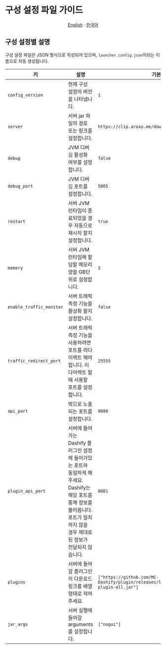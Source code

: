 # 구성 설정 파일 가이드

<p align="center"><a href="https://github.com/MC-Dashify/launcher/blob/main/.github/documents/CONFIG_GUIDE.md">English</a> · <a href="https://github.com/MC-Dashify/launcher/blob/main/.github/documents/CONFIG_GUIDE.ko_KR.md">한국어</a></p>

## 구성 설정별 설명

구성 설정 파일은 JSON 형식으로 작성되어 있으며, `launcher.config.json`이라는 이름으로 자동 생성됩니다.

<table>
<thead>
  <tr>
    <th>키</th>
    <th>설명</th>
    <th>기본값</th>
    <th>비고</th>
  </tr>
</thead>
<tbody>
  <tr>
    <td><code>config_version</code></td>
    <td>현재 구성 설정의 버전을 나타냅니다.</td>
    <td><code>1</code></td>
    <td><span style="color:#ff8888">구성 설정 버전을 임의로 변경할 경우 의도치 않은 오류가 일어날 수 있습니다.</span></td>
  </tr>
   <tr>
    <td><code>server</code></td>
    <td>서버 jar 파일의 경로 또는 링크를 설정합니다.</td>
    <td><code>https://clip.aroxu.me/download?mc_version=1.19.4</code></td>
    <td><span>http(s)://로 시작하는 서버 다운로드 링크를 넣거나 file://path/to/server.jar 형식의 서버 파일 위치를 넣습니다.</span></td>
  </tr>
  <tr>
    <td><code>debug</code></td>
    <td>JVM 디버깅 활성화 여부를 설정합니다.</td>
    <td><code>false</code></td>
    <td><span>N/A</span></td>
  </tr>
  <tr>
    <td><code>debug_port</code></td>
    <td>JVM 디버깅 포트를 설정합니다.</td>
    <td><code>5005</code></td>
    <td><span style="color:#ff8888"><code>debug</code> 옵션이 꺼져있을 경우 이 옵션은 무시됩니다.</span></td>
  </tr>
  <tr>
    <td><code>restart</code></td>
    <td>서버 JVM 런타임이 종료되었을 경우 자동으로 재시작 할지 설정합니다.</td>
    <td><code>true</code></td>
    <td><span style="color:#ff8888">불가항적 비정상 종료(정전, 커널 패닉 또는 블루스크린)에 대해서는 해당되지 않습니다.</span></td>
  </tr>
  <tr>
    <td><code>memory</code></td>
    <td>서버 JVM 런타임에 할당할 메모리 양을 GB단위로 설정합니다.</td>
    <td><code>2</code></td>
    <td><span style="color:#ff8888">2GB가 넘지 않을경우 서버가 실행 되지 않을 수 있습니다.</span></td>
  </tr>
  <tr>
    <td><code>enable_traffic_monitor</code></td>
    <td>서버 트래픽 측정 기능을 활성화 할지 설정합니다.</td>
    <td><code>false</code></td>
    <td><span style="color:#ff8888">해당 기능은 아직 alpha 기능입니다. README.MD 파일을 참고하여 알려진 이슈 목록을 확인하세요.</span></td>
  </tr>
  <tr>
    <td><code>traffic_redirect_port</code></td>
    <td>서버 트래픽 측정 기능을 사용하려면 포트를 리다이렉트 해야 합니다. 리다이렉트 할 때 사용할 포트를 설정합니다.</td>
    <td><code>25555</code></td>
    <td><span style="color:#ff8888">해당 기능은 아직 alpha 기능입니다. README.MD 파일을 참고하여 알려진 이슈 목록을 확인하세요. <code>enable_traffic_monitor</code> 옵션이 꺼져있을 경우 이 옵션은 무시됩니다.</span></td>
  </tr>
  <tr>
    <td><code>api_port</code></td>
    <td>밖으로 노출되는 포트를 설정합니다.</td>
    <td><code>8080</code></td>
    <td><span>N/A</span></td>
  </tr>
  <tr>
    <td><code>plugin_api_port</code></td>
    <td>서버에 들어가는 Dashify 플러그인 설정에 들어가있는 포트와 동일하게 해주세요. Dashify는 해당 포트를 통해 정보를 불러옵니다. 포트가 일치하지 않을 경우 제대로 된 정보가 전달되지 않습니다.</td>
    <td><code>8081</code></td>
    <td><span>플러그인 설정 파일은 `plugins/Dashify/config.yml` 경로에 있습니다.</span></td>
  </tr>
  <tr>
    <td><code>plugins</code></td>
    <td>서버에 들어갈 플러그인의 다운로드 링크를 배열 형태로 적어주세요.</td>
    <td><code>["https://github.com/MC-Dashify/plugin/releases/latest/download/dashify-plugin-all.jar"]</code></td>
    <td><span>링크가 올바르지 않을 경우 해당 링크는 무시됩니다. 여기에 적힌 플러그인들은 launcher가 시작될 때 마다 최신 버전으로 다운로드 됩니다.</span></td>
  </tr>
  <tr>
    <td><code>jar_args</code></td>
    <td>서버 실행에 들어갈 arguments를 설정합니다.</td>
    <td><code>["nogui"]</code></td>
    <td><span style="color:#ff8888">유효하지 않은 argument는 무시됩니다. 일부 옵션을 잘못 입력하면 서버가 제대로 작동하지 않을 수 있습니다.</span></td>
  </tr>
</tbody>
</table>
